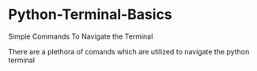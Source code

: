 # Python-Terminal-Basics
Simple Commands To Navigate the Terminal

There are a plethora of comands which are utilized to navigate the python terminal
